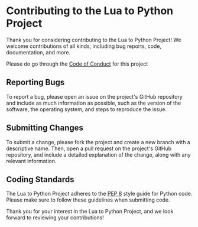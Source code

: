 # Contributing to the Lua to Python Project

Thank you for considering contributing to the Lua to Python Project! We welcome contributions of all kinds, including bug reports, code, documentation, and more.

Please do go through the [Code of Conduct](https://github.com/palash27/ASE-Group7-HW/blob/main/CODE_OF_CONDUCT.md) for this project

## Reporting Bugs

To report a bug, please open an issue on the project's GitHub repository and include as much information as possible, such as the version of the software, the operating system, and steps to reproduce the issue.

## Submitting Changes

To submit a change, please fork the project and create a new branch with a descriptive name. Then, open a pull request on the project's GitHub repository, and include a detailed explanation of the change, along with any relevant information.

## Coding Standards

The Lua to Python Project adheres to the [PEP 8](https://www.python.org/dev/peps/pep-0008/) style guide for Python code. Please make sure to follow these guidelines when submitting code.


Thank you for your interest in the Lua to Python Project, and we look forward to reviewing your contributions!
